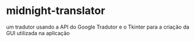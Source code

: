 # midnight-translator
 um tradutor usando a API do Google Tradutor e o Tkinter para a criação da GUI utilizada na aplicação

